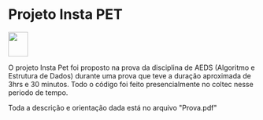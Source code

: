 <h1>Projeto Insta PET</h1>
<img width="40" height="50" src="https://cdn.jsdelivr.net/gh/devicons/devicon/icons/java/java-original.svg" />

O projeto Insta Pet foi proposto na prova da disciplina de AEDS (Algoritmo e Estrutura de Dados) durante uma prova que teve a duração aproximada de 3hrs e 30 minutos. Todo o código foi feito presencialmente no coltec nesse periodo de tempo. 

Toda a descrição e orientação dada está no arquivo "Prova.pdf"